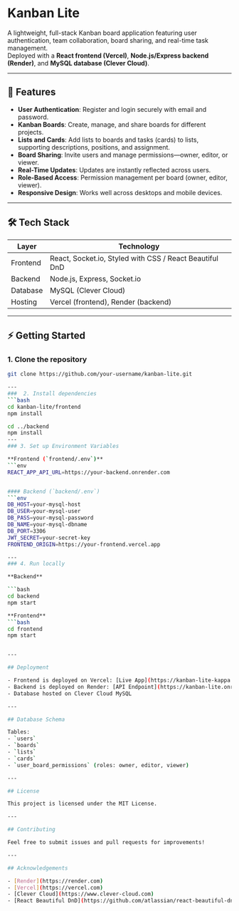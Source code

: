 # Kanban Lite

A lightweight, full-stack Kanban board application featuring user authentication, team collaboration, board sharing, and real-time task management.  
Deployed with a **React frontend (Vercel)**, **Node.js/Express backend (Render)**, and **MySQL database (Clever Cloud)**.

---

## 🚀 Features
- **User Authentication**: Register and login securely with email and password.  
- **Kanban Boards**: Create, manage, and share boards for different projects.  
- **Lists and Cards**: Add lists to boards and tasks (cards) to lists, supporting descriptions, positions, and assignment.  
- **Board Sharing**: Invite users and manage permissions—owner, editor, or viewer.  
- **Real-Time Updates**: Updates are instantly reflected across users.  
- **Role-Based Access**: Permission management per board (owner, editor, viewer).  
- **Responsive Design**: Works well across desktops and mobile devices.  

---

## 🛠 Tech Stack

| Layer     | Technology                               |
|-----------|-------------------------------------------|
| Frontend  | React, Socket.io, Styled with CSS / React Beautiful DnD |
| Backend   | Node.js, Express, Socket.io                        |
| Database  | MySQL (Clever Cloud)                      |
| Hosting   | Vercel (frontend), Render (backend)       |

---

## ⚡ Getting Started

### 1. Clone the repository
```bash
git clone https://github.com/your-username/kanban-lite.git

---
###  2. Install dependencies
```bash
cd kanban-lite/frontend
npm install

cd ../backend
npm install
---
### 3. Set up Environment Variables

**Frontend (`frontend/.env`)**
```env
REACT_APP_API_URL=https://your-backend.onrender.com


#### Backend (`backend/.env`)
```env
DB_HOST=your-mysql-host
DB_USER=your-mysql-user
DB_PASS=your-mysql-password
DB_NAME=your-mysql-dbname
DB_PORT=3306
JWT_SECRET=your-secret-key
FRONTEND_ORIGIN=https://your-frontend.vercel.app

---
### 4. Run locally

**Backend**

```bash
cd backend
npm start

**Frontend**
```bash
cd frontend
npm start


---

## Deployment

- Frontend is deployed on Vercel: [Live App](https://kanban-lite-kappa.vercel.app)
- Backend is deployed on Render: [API Endpoint](https://kanban-lite.onrender.com)
- Database hosted on Clever Cloud MySQL

---

## Database Schema

Tables:
- `users`
- `boards`
- `lists`
- `cards`
- `user_board_permissions` (roles: owner, editor, viewer)

---

## License

This project is licensed under the MIT License.

---

## Contributing

Feel free to submit issues and pull requests for improvements!

---

## Acknowledgements

- [Render](https://render.com)
- [Vercel](https://vercel.com)
- [Clever Cloud](https://www.clever-cloud.com)
- [React Beautiful DnD](https://github.com/atlassian/react-beautiful-dnd)

